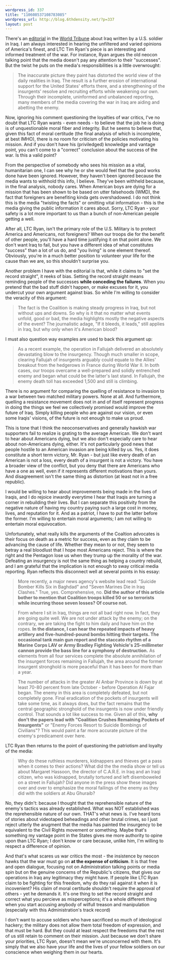 ```yaml
--- 
wordpress_id: 337
title: "110608537108783085"
wordpress_url: http://blog.6thdensity.net/?p=337
layout: post
---
```

There's an <a href="http://www.worldtribune.com/worldtribune/05/breaking2453389.0680555557.html">editorial</a> in the <a href="http://www.worldtribune.com/">World Tribune</a> about Iraq written by a U.S. soldier in Iraq.  I am always interested in hearing the unfiltered and varied opinions of America's finest, and LTC Tim Ryan's piece is an interesting and informed treatment of the war.  For instance, Ryan argues the old neocon talking point that the media doesn't pay any attention to their "successes".  But the twist he puts on the media's responsibilities is a little overwrought:<blockquote>The inaccurate picture they paint has distorted the world view of the daily realities in Iraq. The result is a further erosion of international support for the United States' efforts there, and a strengthening of the insurgents' resolve and recruiting efforts while weakening our own. Through their incomplete, uninformed and unbalanced reporting, many members of the media covering the war in Iraq are aiding and abetting the enemy.</blockquote>Now, ignoring his comment questioning the loyalties of war critics, I've no doubt that LTC Ryan wants - even needs - to believe that the job he is doing is of unquestionable moral fiber and integrity.  But he seems to believe that, given this fact of moral certitude (the final analysis of which is incomplete, at best IMHO), there is no room for criticism of the policies motivating his mission.  And if you don't have his (priviledged) knowledge and vantage point, you can't come to a "correct" conclusion about the success of the war.  Is this a valid point?

From the perspective of somebody who sees his mission as a vital, humanitarian one, I can see why he or she would feel that the good works done have been ignored.  However, they haven't been ignored because the media wants to withhold this info, I believe.  They've been withheld because, in the final analysis, nobody cares.  When American boys are dying for a mission that has been shown to be based on utter falsehoods (WMD), the fact that foreigners are benefiting kinda gets overshadowed.  I do not think this is the media "twisting the facts" or omitting vital information - this is the media giving the public information it cares about.  Sorry, LTC Ryan - your safety is a lot more important to us than a bunch of non-American people getting a well.  

After all, LTC Ryan, isn't the primary role of the U.S. Military is to protect America and Americans, not foreigners?  When our troops die for the benefit of other people, you'll have a hard time justifying it on that point alone.  We don't want Iraq to fail, but you have a different idea of what constitutes "success" than a lot of us do, and "you living" is one element thereof.  Obviously, you're in a much better position to volunteer your life for the cause than we are, so this shouldn't surprise you.

Another problem I have with the editorial is that, while it claims to "set the record straight", it reeks of bias.  Setting the record straight means reminding people of the successes <b>while conceding the failures</b>.  When you pretend that the bad stuff didn't happen, or make excuses for it, you undercut your own argument against bias.  So while I'm willing to consider the veracity of this argument:<blockquote>The fact is the Coalition is making steady progress in Iraq, but not without ups and downs. So why is it that no matter what events unfold, good or bad, the media highlights mostly the negative aspects of the event? The journalistic adage, "If it bleeds, it leads," still applies in Iraq, but why only when it's American blood?</blockquote>I must also question way examples are used to back this argument up:<blockquote>As a recent example, the operation in Fallujah delivered an absolutely devastating blow to the insurgency. Though much smaller in scope, clearing Fallujah of insurgents arguably could equate to the Allies' breakout from the hedgerows in France during World War II. In both cases, our troops overcame a well-prepared and solidly entrenched enemy and began what could be the latter's last stand. In Fallujah, the enemy death toll has exceeded 1,500 and still is climbing.</blockquote>There is no argument for comparing the quelling of resistance to invasion to a war between two matched military powers.  None at all.  And furthermore, quelling a resistance movement does not in and of itself represent progress in doing the things we feel we collectively promised would improve the future of Iraq.  Simply killing people who are against our vision, or even some Iraqis' visions, of the future is not enough to make us proud.

This is tone that I think the neoconservatives and generally hawkish war supporters fail to realize is grating to the average American.  We don't want to hear about Americans dying, but we also don't especially care to hear about non-Americans dying, either.  It's not particularly good news that people hostile to an American invasion are being killed by us.  Yes, it does constitute a short term victory, Mr. Ryan - but just like every death of an American is not a loss, every death of a insurgent is not a victory.  You have a broader view of the conflict, but you deny that there are Americans who have a one as well, even if it represents different motivations than yours.  And disagreement isn't the same thing as distortion (at least not in a free republic).

I would be willing to hear about improvements being made in the lives of Iraqis, and I do rejoice inwardly everytime I hear that Iraqis are turning a corner in rebuilding their lives.  But I can separate this positivity from the negative nature of having my country paying such a large cost in money, lives, and reputation for it.  And as a patriot, I have to put the latter before the former.  I'm willing to entertain moral arguments; I am not willing to entertain moral equivocation.

Unfortunately, what really kills the arguments of the Coaltion advocates is their focus on death as a metric for success, even as they claim to be advancing the cause of life.  Whether they mean to or not, they seem to betray a real bloodlust that I hope most Americans reject.  This is where the right and the Pentagon lose us when they trump up the morality of the war.  Defeating an insurgency is not the same thing as helping a country rebuild, and I am grateful that the implication is not enough to sway critical media reporting.  Ryan reflects this disconnect well at several points in his essay:<blockquote>More recently, a major news agency's website lead read: "Suicide Bomber Kills Six in Baghdad" and "Seven Marines Die in Iraq Clashes." True, yes. Comprehensive, no. <b>Did the author of this article bother to mention that Coalition troops killed 50 or so terrorists while incurring those seven losses? Of course not.</b></blockquote><blockquote>From where I sit in Iraq, things are not all bad right now. In fact, they are going quite well. We are not under attack by the enemy; on the contrary, we are taking the fight to him daily and have him on the ropes. <b>In the distance, I can hear the repeated impacts of heavy artillery and five-hundred-pound bombs hitting their targets. The occasional tank main gun report and the staccato rhythm of a Marine Corps LAV or Army Bradley Fighting Vehicle's 25-millimeter cannon provide the bass line for a symphony of destruction.</b> As elements from all four services complete the absolute annihilation of the insurgent forces remaining in Fallujah, the area around the former insurgent stronghold is more peaceful than it has been for more than a year.</blockquote><blockquote>The number of attacks in the greater Al Anbar Province is down by at least 70-80 percent from late October - before Operation Al Fajar began. The enemy in this area is completely defeated, but not completely gone. Final eradication of the pockets of insurgents will take some time, as it always does, but the fact remains that the central geographic stronghold of the insurgents is now under friendly control. That sounds a lot like success to me. Given all of this, <b>why don't the papers lead with "Coalition Crushes Remaining Pockets of Insurgents"</b> or "Enemy Forces Resort to Suicide Bombings of Civilians"? This would paint a far more accurate picture of the enemy's predicament over here.</blockquote>LTC Ryan then returns to the point of questioning the patriotism and loyalty of the media:<blockquote>Why do these ruthless murderers, kidnappers and thieves get a pass when it comes to their actions? What did the the media show or tell us about Margaret Hassoon, the director of C.A.R.E. in Iraq and an Iraqi citizen, who was kidnapped, brutally tortured and left disemboweled on a street in Fallujah? Did anyone in the press show these images over and over to emphasize the moral failings of the enemy as they did with the soldiers at Abu Ghuraib?</blockquote>No, they didn't: because I thought that the reprehensible nature of the enemy's tactics was already established.  What was NOT established was the reprehensible nature of our own.  THAT's what news is.  I've heard tons of stories about videotaped beheadings and other brutal crimes, so I just reject utterly the arugment that the media has painted the insurgency to be equivalent to the Civil Rights movement or something.  Maybe that's something my vantage point in the States gives me more authority to opine upon than LTC Ryan; I don't know or care because, unlike him, I'm willing to respect a difference of opinion.

And that's what scares us war critics the most - the insistence by neocon hawks that the war must go on <b>at the expense of criticism</b>.  It is that free and open dialogue, focusing not on Administration talking points or media spin but on the genuine concerns of the Republic's citizens, that gives our operations in Iraq any legitimacy they might have.  If people like LTC Ryan claim to be fighting for this freedom, why do they rail against it when it is incovenient?  His claim of moral certitude shouldn't require the approval of others - yet he demands it.  It's one thing to set the record straight and correct what you percieve as misperceptions; it's a whole different thing when you start accusing anybody of wilfull treason and manipulation (especially with this Administration's track record)

I don't want to accuse soldiers who have sacrificed so much of ideological hackery; the military does not allow them total freedom of expression, and that must be hard.  But they could at least respect the freedoms that the rest of us still retain to comment on their mission.  Just because we don't share your priorities, LTC Ryan, doesn't mean we're unconcerned with them.  It's simply that we also have your life and the lives of your fellow soldiers on our conscience when weighing them in our hearts.
